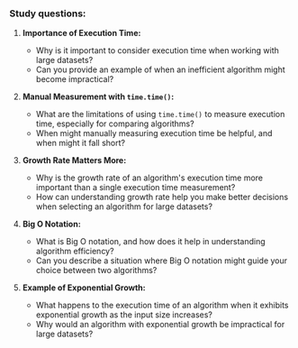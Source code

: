 ### Study questions:

1. **Importance of Execution Time:**
   - Why is it important to consider execution time when working with large datasets?
   - Can you provide an example of when an inefficient algorithm might become impractical?

2. **Manual Measurement with `time.time()`:**
   - What are the limitations of using `time.time()` to measure execution time, especially for comparing algorithms?
   - When might manually measuring execution time be helpful, and when might it fall short?

3. **Growth Rate Matters More:**
   - Why is the growth rate of an algorithm's execution time more important than a single execution time measurement?
   - How can understanding growth rate help you make better decisions when selecting an algorithm for large datasets?

4. **Big O Notation:**
   - What is Big O notation, and how does it help in understanding algorithm efficiency?
   - Can you describe a situation where Big O notation might guide your choice between two algorithms?

5. **Example of Exponential Growth:**
   - What happens to the execution time of an algorithm when it exhibits exponential growth as the input size increases?
   - Why would an algorithm with exponential growth be impractical for large datasets?
